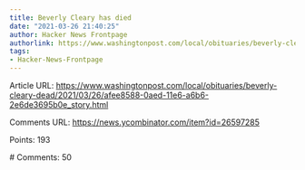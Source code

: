 ```yaml
---
title: Beverly Cleary has died
date: "2021-03-26 21:40:25"
author: Hacker News Frontpage
authorlink: https://www.washingtonpost.com/local/obituaries/beverly-cleary-dead/2021/03/26/afee8588-0aed-11e6-a6b6-2e6de3695b0e_story.html
tags:
- Hacker-News-Frontpage
---
```


<p>Article URL: <a href="https://www.washingtonpost.com/local/obituaries/beverly-cleary-dead/2021/03/26/afee8588-0aed-11e6-a6b6-2e6de3695b0e_story.html">https://www.washingtonpost.com/local/obituaries/beverly-cleary-dead/2021/03/26/afee8588-0aed-11e6-a6b6-2e6de3695b0e_story.html</a></p>
<p>Comments URL: <a href="https://news.ycombinator.com/item?id=26597285">https://news.ycombinator.com/item?id=26597285</a></p>
<p>Points: 193</p>
<p># Comments: 50</p>
